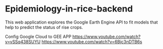 # Epidemiology-in-rice-backend
This web application explores the Google Earth Engine API to fit models that help to predict the status of rise crops.

Config Google Cloud to GEE APP
https://www.youtube.com/watch?v=vSSq438SUYU
https://www.youtube.com/watch?v=6Bjc3nDTB6s